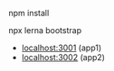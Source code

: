 
npm install

npx lerna bootstrap

- [localhost:3001](http://localhost:3001/) (app1)
- [localhost:3002](http://localhost:3002/) (app2)
